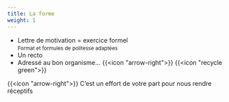 ```yaml
---
title: La forme
weight: 1
---
```

- Lettre de motivation = exercice formel\
  <small>Format et formules de politesse adaptées</small>
- Un recto
- Adressé au bon organisme... {{<icon "arrow-right">}} {{<icon "recycle green">}}

{{<icon "arrow-right">}} C’est un effort de votre part pour nous rendre réceptifs
